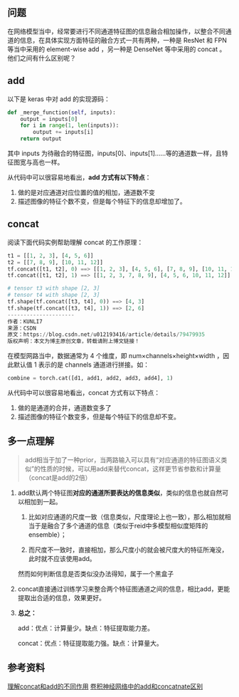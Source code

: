 ## 问题

在网络模型当中，经常要进行不同通道特征图的信息融合相加操作，以整合不同通道的信息，在具体实现方面特征的融合方式一共有两种，一种是 ResNet 和 FPN 等当中采用的 element-wise add ，另一种是 DenseNet 等中采用的 concat 。他们之间有什么区别呢？

## add

以下是 keras 中对 add 的实现源码：

```python
def _merge_function(self, inputs):
    output = inputs[0]
    for i in range(1, len(inputs)):
        output += inputs[i]
    return output
```

其中 inputs 为待融合的特征图，inputs[0]、inputs[1]……等的通道数一样，且特征图宽与高也一样。

从代码中可以很容易地看出，**add 方式有以下特点**：

1. 做的是对应通道对应位置的值的相加，通道数不变
2. 描述图像的特征个数不变，但是每个特征下的信息却增加了。

## concat

阅读下面代码实例帮助理解 concat 的工作原理：

```python
t1 = [[1, 2, 3], [4, 5, 6]]
t2 = [[7, 8, 9], [10, 11, 12]]
tf.concat([t1, t2], 0) ==> [[1, 2, 3], [4, 5, 6], [7, 8, 9], [10, 11, 12]]
tf.concat([t1, t2], 1) ==> [[1, 2, 3, 7, 8, 9], [4, 5, 6, 10, 11, 12]]

# tensor t3 with shape [2, 3]
# tensor t4 with shape [2, 3]
tf.shape(tf.concat([t3, t4], 0)) ==> [4, 3]
tf.shape(tf.concat([t3, t4], 1)) ==> [2, 6]
--------------------- 
作者：KUNLI7 
来源：CSDN 
原文：https://blog.csdn.net/u012193416/article/details/79479935 
版权声明：本文为博主原创文章，转载请附上博文链接！
```

在模型网路当中，数据通常为 4 个维度，即 num×channels×height×width ，因此默认值 1 表示的是 channels 通道进行拼接。如：

```python
combine = torch.cat([d1, add1, add2, add3, add4], 1)
```

从代码中可以很容易地看出，concat 方式有以下特点：

1. 做的是通道的合并，通道数变多了
2. 描述图像的特征个数变多，但是每个特征下的信息却不变。

## 多一点理解

>add相当于加了一种prior，当两路输入可以具有“对应通道的特征图语义类似”的性质的时候，可以用add来替代concat，这样更节省参数和计算量（concat是add的2倍）

1. add默认两个特征图**对应的通道所要表达的信息类似**，类似的信息也就自然可以相加到一起。

   1. 比如对应通道的尺度一致（信息类似，尺度理论上也一致），那么相加就相当于是融合了多个通道的信息（类似于reid中多模型相似度矩阵的ensemble）；

   2. 而尺度不一致时，直接相加，那么尺度小的就会被尺度大的特征所淹没，此时就不应该使用add。

   然而如何判断信息是否类似没办法得知，属于一个黑盒子

2. concat直接通过训练学习来整合两个特征图通道之间的信息，相比add，更能提取出合适的信息，效果更好。

3. **总之：**

   add：优点：计算量少。缺点：特征提取能力差。

   concat：优点：特征提取能力强。缺点：计算量大。

## 参考资料

[理解concat和add的不同作用](https://blog.csdn.net/qq_32256033/article/details/89516738)
[卷积神经网络中的add和concatnate区别](https://blog.csdn.net/weixin_39610043/article/details/87103358)

